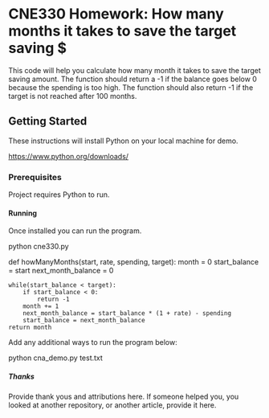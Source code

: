 # CNE330 Homework: How many months it takes to save the target saving $

This code will help you calculate how many month it takes to save the target saving amount. 
The function should return a -1 if the balance goes below 0 because the spending is too high. 
The function should also return -1 if the target is not reached after 100 months.

## Getting Started

These instructions will install Python on your local machine for demo.

https://www.python.org/downloads/

### Prerequisites

Project requires Python to run.

#### Running

Once installed you can run the program.

python cne330.py


def howManyMonths(start, rate, spending, target):
    month = 0
    start_balance = start
    next_month_balance = 0
    
    while(start_balance < target):                   
        if start_balance < 0:                             
            return -1
        month += 1
        next_month_balance = start_balance * (1 + rate) - spending
        start_balance = next_month_balance  
    return month

Add any additional ways to run the program below:

python cna_demo.py test.txt

##### Thanks

Provide thank yous and attributions here. If someone helped you, you looked at another repository, or another article, provide it here.